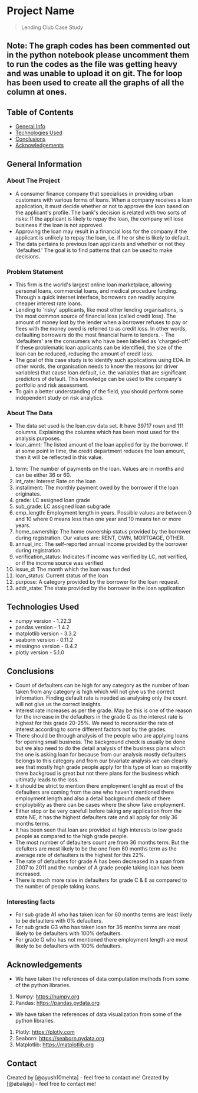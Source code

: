  # Project Name
> Lending Club Case Study

## Note: The graph codes has been commented out in the python notebook please uncomment them to run the codes as the file was getting heavy and was unable to upload it on git. The for loop has been used to create all the graphs of all the column at ones.

## Table of Contents
* [General Info](#general-information)
* [Technologies Used](#technologies-used)
* [Conclusions](#conclusions)
* [Acknowledgements](#acknowledgements)


## General Information

### About The Project
- A consumer finance company that specialises in providing urban customers with various forms of loans. When a company receives a loan application, it must decide whether or not to approve the loan based on the applicant's profile. The bank's decision is related with two sorts of risks:
If the applicant is likely to repay the loan, the company will lose business if the loan is not approved.
- Approving the loan may result in a financial loss for the company if the applicant is unlikely to repay the loan, i.e. if he or she is likely to default.
- The data pertains to previous loan applicants and whether or not they 'defaulted.' The goal is to find patterns that can be used to make decisions.

### Problem Statement
- This firm is the world's largest online loan marketplace, allowing personal loans, commercial loans, and medical procedure funding. Through a quick internet interface, borrowers can readily acquire cheaper interest rate loans.
- Lending to 'risky' applicants, like most other lending organisations, is the most common source of financial loss (called credit loss). The amount of money lost by the lender when a borrower refuses to pay or flees with the money owed is referred to as credit loss. In other words, defaulting borrowers do the most financial harm to lenders. - The 'defaulters' are the consumers who have been labelled as 'charged-off.' If these problematic loan applicants can be identified, the size of the loan can be reduced, reducing the amount of credit loss.
- The goal of this case study is to identify such applications using EDA. In other words, the organisation needs to know the reasons (or driver variables) that cause loan default, i.e. the variables that are significant predictors of default. This knowledge can be used to the company's portfolio and risk assessment.
- To gain a better understanding of the field, you should perform some independent study on risk analytics.

### About The Data
- The data set used is the loan.csv data set. It have 39717 rown and 111 columns. Explaining the columns which has been most used for the analysis purposes.
- loan_amnt: The listed amount of the loan applied for by the borrower. If at some point in time, the credit department reduces the loan amount, then it will be reflected in this value.

1. term: The number of payments on the loan. Values are in months and can be either 36 or 60.
2. int_rate: Interest Rate on the loan
3. installment: The monthly payment owed by the borrower if the loan originates.
4. grade: LC assigned loan grade
5. sub_grade: LC assigned loan subgrade
6. emp_length: Employment length in years. Possible values are between 0 and 10 where 0 means less than one year and 10 means ten or more years. 
7. home_ownership: The home ownership status provided by the borrower during registration. Our values are: RENT, OWN, MORTGAGE, OTHER.
8. annual_inc: The self-reported annual income provided by the borrower during registration.
9. verification_status: Indicates if income was verified by LC, not verified, or if the income source was verified
10. issue_d: The month which the loan was funded
11. loan_status: Current status of the loan
12. purpose: A category provided by the borrower for the loan request. 
13. addr_state: The state provided by the borrower in the loan application


## Technologies Used
- numpy version - 1.22.3
- pandas version - 1.4.2
- matplotlib version - 3.3.2
- seaborn version - 0.11.2
- missingno version - 0.4.2
- plotly version - 5.1.0



## Conclusions
- Count of defaulters can be high for any category as the number of loan taken from any category is high which will not give us the correct information. Finding default rate is needed as analysing only the count will not give us the correct insights.
- Interest rate increases as per the grade. May be this is one of the reason for the increase in the defaulters in the grade G as the interest rate is highest for this grade 20-25%. We need to reconsider the rate of interest according to some different factors not by the grades.
- There should be through analysis of the people who are applying loans for opening small business. The background check is usually be done but we also need to do the detail analysis of the business plans which the one is asking loan for because from our analysis mostly defaulters belongs to this category and from our bivariate analysis we can clearly see that mostly high grade people apply for this type of loan so majoritly there backgroud is great but not there plans for the business which ultimatly leads to the loss.
- It should be strict to mention there employment lenght as most of the defaulters are coming from the one who haven't mentioned there employment length and also a detail background check of there employbility as there can be cases where the show fake employment.
- Either stop or be very carefull before taking any application from the state NE, it has the highest defaulters rate and all apply for only 36 months terms.
- It has been seen that loan are provided at high interests to low grade people as compared to the high grade people.
- The most number of defaulters count are from 36 months term. But the defulters are most likely to be the one from 60 months term as the average rate of defaulters is the highest for this 22%.
- The rate of defaulters for grade A has been decreased in a span from 2007 to 2011 and the number of A grade people taking loan has been increased.
- There is much more raise in defaulters for grade C & E as compared to the number of people taking loans.

### Interesting facts
- For sub grade A1 who has taken loan for 60 months terms are least likely to be defaulters with 0% defaulters.
- For sub grade G3 who has taken loan for 36 months terms are most likely to be defaulters with 100% defaulters.
- For grade G who has not mentioned there employment length are most likely to be defaulters with 100% defaulters.



## Acknowledgements
- We have taken the references of data computation methods from some of the python libraries.
1. Numpy: https://numpy.org
2. Pandas: https://pandas.pydata.org
- We have taken the references of data visualization from some of the python libraries.
1. Plotly: https://plotly.com
2. Seaborn: https://seaborn.pydata.org
3. Matplotlib: https://matplotlib.org


## Contact
Created by [@ayush10mehta] - feel free to contact me!
Created by [@abalajis] - feel free to contact me!
